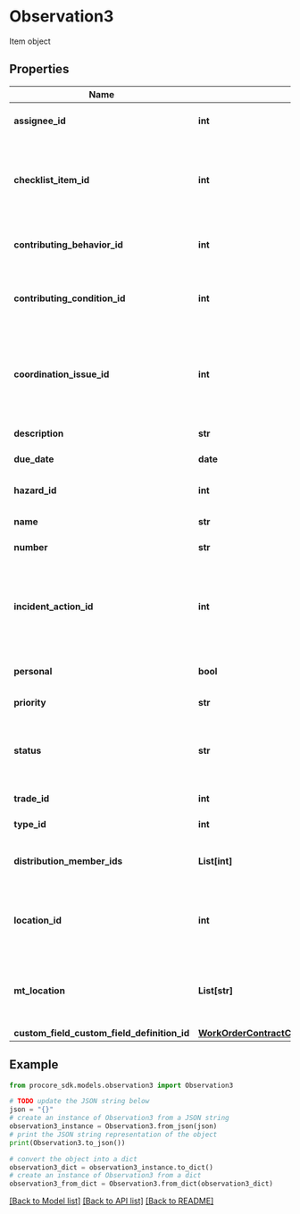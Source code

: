 # Observation3

Item object

## Properties

Name | Type | Description | Notes
------------ | ------------- | ------------- | -------------
**assignee_id** | **int** | The ID of the Assignee of the Observation Item | [optional] 
**checklist_item_id** | **int** | Sets the origin to the ID of a Checklist Item (Note: the Item&#39;s origin can either be a coordination_issue_id, checklist_list_id or incident_action_id) | [optional] 
**contributing_behavior_id** | **int** | The ID of the Contributing Behavior associated to the Observation Item | [optional] 
**contributing_condition_id** | **int** | The ID of the Contributing Condition associated to the Observation Item | [optional] 
**coordination_issue_id** | **int** | Sets the origin to the ID of a Coordination Issue (Note: the Item&#39;s origin can either be a coordination_issue_id, checklist_list_id or incident_action_id) | [optional] 
**description** | **str** | The Description of the Observation Item | [optional] 
**due_date** | **date** | The Due Date of the Observation Item | [optional] 
**hazard_id** | **int** | The ID of the Hazard associated to the Observation Item | [optional] 
**name** | **str** | The Name of the Observation Item | 
**number** | **str** | The Number of the Observation Item | [optional] 
**incident_action_id** | **int** | Sets the origin to the ID of an Incident Action (Note: the Item&#39;s origin can either be a coordination_issue_id, checklist_list_id or incident_action_id) | [optional] 
**personal** | **bool** | The Personal status of the Observation Item | [optional] [default to True]
**priority** | **str** | The Priority of the Observation Item | [optional] 
**status** | **str** | The Status of the Observation Item. Enum: 0: Initiated, 1: Ready for Review, 2: Not Accepted, 3: Closed | [optional] 
**trade_id** | **int** | The ID of the Trade of the Observation Item | [optional] 
**type_id** | **int** | The ID of the Type of the Observation Item | 
**distribution_member_ids** | **List[int]** | An array of the IDs of the Distribution Member of the Observation Item | [optional] 
**location_id** | **int** | The ID of the Location of the Observation Item. Use either &#x60;location_id&#x60; or &#x60;mt_location&#x60; but not both. | [optional] 
**mt_location** | **List[str]** | Use this for creating a new multi-tier or single-tier Location. This will be ignored if &#x60;location_id&#x60; is provided. | [optional] 
**custom_field_custom_field_definition_id** | [**WorkOrderContractCustomFieldCustomFieldDefinitionId**](WorkOrderContractCustomFieldCustomFieldDefinitionId.md) |  | [optional] 

## Example

```python
from procore_sdk.models.observation3 import Observation3

# TODO update the JSON string below
json = "{}"
# create an instance of Observation3 from a JSON string
observation3_instance = Observation3.from_json(json)
# print the JSON string representation of the object
print(Observation3.to_json())

# convert the object into a dict
observation3_dict = observation3_instance.to_dict()
# create an instance of Observation3 from a dict
observation3_from_dict = Observation3.from_dict(observation3_dict)
```
[[Back to Model list]](../README.md#documentation-for-models) [[Back to API list]](../README.md#documentation-for-api-endpoints) [[Back to README]](../README.md)


